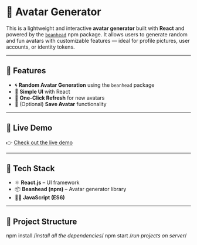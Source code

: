 # 👤 Avatar Generator

This is a lightweight and interactive **avatar generator** built with **React** and powered by the [`beanhead`](https://www.npmjs.com/package/beanhead) npm package. It allows users to generate random and fun avatars with customizable features — ideal for profile pictures, user accounts, or identity tokens.

---

## 🎯 Features

- 🌀 **Random Avatar Generation** using the `beanhead` package
- 🎨 **Simple UI** with React
- 🔄 **One-Click Refresh** for new avatars
- 💾 (Optional) **Save Avatar** functionality

---

## 🚀 Live Demo

👉 [Check out the live demo](https://avatar-generator-drab.vercel.app)  

---

## 🧰 Tech Stack

- ⚛️ **React.js** – UI framework
- 📦 **Beanhead (npm)** – Avatar generator library
- 🧑‍💻 **JavaScript (ES6)**

---

## 📁 Project Structure



npm install /*install all the dependencies*/
npm start /*run projects on server*/

